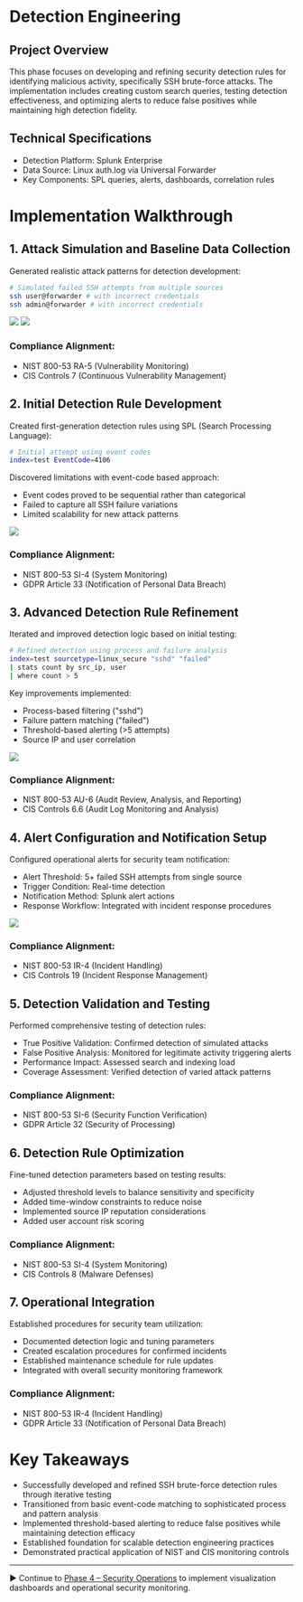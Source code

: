 # Detection Engineering

## Project Overview
This phase focuses on developing and refining security detection rules for identifying malicious activity, specifically SSH brute-force attacks. The implementation includes creating custom search queries, testing detection effectiveness, and optimizing alerts to reduce false positives while maintaining high detection fidelity.

## Technical Specifications
- Detection Platform: Splunk Enterprise
- Data Source: Linux auth.log via Universal Forwarder
- Key Components: SPL queries, alerts, dashboards, correlation rules

# Implementation Walkthrough

## 1. Attack Simulation and Baseline Data Collection
Generated realistic attack patterns for detection development:
```bash
# Simulated failed SSH attempts from multiple sources
ssh user@forwarder # with incorrect credentials
ssh admin@forwarder # with incorrect credentials
```

![](https://i.postimg.cc/dtBgG5CG/20-Incorrect-login-on-Linux.png)
![](https://i.postimg.cc/c4ZVKpvs/21-Fake-SSH-attempt.png)

### Compliance Alignment:
- NIST 800-53 RA-5 (Vulnerability Monitoring)
- CIS Controls 7 (Continuous Vulnerability Management)

## 2. Initial Detection Rule Development
Created first-generation detection rules using SPL (Search Processing Language):
```bash
# Initial attempt using event codes
index=test EventCode=4106
```

Discovered limitations with event-code based approach:
- Event codes proved to be sequential rather than categorical
- Failed to capture all SSH failure variations
- Limited scalability for new attack patterns

![](https://i.postimg.cc/N0yVqYzx/22-Built-failed-SSH-attempt-as-dashboard-incorrectly.png)

### Compliance Alignment:
- NIST 800-53 SI-4 (System Monitoring)
- GDPR Article 33 (Notification of Personal Data Breach)

## 3. Advanced Detection Rule Refinement
Iterated and improved detection logic based on initial testing:
```bash
# Refined detection using process and failure analysis
index=test sourcetype=linux_secure "sshd" "failed"
| stats count by src_ip, user
| where count > 5
```

Key improvements implemented:
- Process-based filtering ("sshd")
- Failure pattern matching ("failed")
- Threshold-based alerting (>5 attempts)
- Source IP and user correlation

![](https://i.postimg.cc/137Tj4Jt/24-SSH-attempts-after-alerts-and-reports.png)

### Compliance Alignment:
- NIST 800-53 AU-6 (Audit Review, Analysis, and Reporting)
- CIS Controls 6.6 (Audit Log Monitoring and Analysis)

## 4. Alert Configuration and Notification Setup
Configured operational alerts for security team notification:
- Alert Threshold: 5+ failed SSH attempts from single source
- Trigger Condition: Real-time detection
- Notification Method: Splunk alert actions
- Response Workflow: Integrated with incident response procedures

![](https://i.postimg.cc/4dVSyPZ7/23-Bad-SSH-alert-incorrectly.png)

### Compliance Alignment:
- NIST 800-53 IR-4 (Incident Handling)
- CIS Controls 19 (Incident Response Management)

## 5. Detection Validation and Testing
Performed comprehensive testing of detection rules:
- True Positive Validation: Confirmed detection of simulated attacks
- False Positive Analysis: Monitored for legitimate activity triggering alerts
- Performance Impact: Assessed search and indexing load
- Coverage Assessment: Verified detection of varied attack patterns

### Compliance Alignment:
- NIST 800-53 SI-6 (Security Function Verification)
- GDPR Article 32 (Security of Processing)

## 6. Detection Rule Optimization
Fine-tuned detection parameters based on testing results:
- Adjusted threshold levels to balance sensitivity and specificity
- Added time-window constraints to reduce noise
- Implemented source IP reputation considerations
- Added user account risk scoring

### Compliance Alignment:
- NIST 800-53 SI-4 (System Monitoring)
- CIS Controls 8 (Malware Defenses)

## 7. Operational Integration
Established procedures for security team utilization:
- Documented detection logic and tuning parameters
- Created escalation procedures for confirmed incidents
- Established maintenance schedule for rule updates
- Integrated with overall security monitoring framework

### Compliance Alignment:
- NIST 800-53 IR-4 (Incident Handling)
- GDPR Article 33 (Notification of Personal Data Breach)

# Key Takeaways
- Successfully developed and refined SSH brute-force detection rules through iterative testing
- Transitioned from basic event-code matching to sophisticated process and pattern analysis
- Implemented threshold-based alerting to reduce false positives while maintaining detection efficacy
- Established foundation for scalable detection engineering practices
- Demonstrated practical application of NIST and CIS monitoring controls

---

▶️ Continue to [Phase 4 – Security Operations](https://github.com/ChadVanHalen/Tech-Portfolio/blob/main/projects/SIEM%20Setup%20Lab/phases/4%20Security%20Operations/README.md) to implement visualization dashboards and operational security monitoring.

